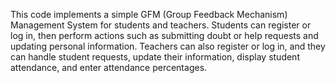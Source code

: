 This code implements a simple GFM (Group Feedback Mechanism) Management System for students and teachers. Students can register or log in, then perform actions such as submitting doubt or help requests and updating personal information. Teachers can also register or log in, and they can handle student requests, update their information, display student attendance, and enter attendance percentages.
